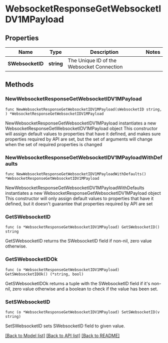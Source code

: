 # WebsocketResponseGetWebsocketIDV1MPayload

## Properties

Name | Type | Description | Notes
------------ | ------------- | ------------- | -------------
**SWebsocketID** | **string** | The Unique ID of the Websocket Connection | 

## Methods

### NewWebsocketResponseGetWebsocketIDV1MPayload

`func NewWebsocketResponseGetWebsocketIDV1MPayload(sWebsocketID string, ) *WebsocketResponseGetWebsocketIDV1MPayload`

NewWebsocketResponseGetWebsocketIDV1MPayload instantiates a new WebsocketResponseGetWebsocketIDV1MPayload object
This constructor will assign default values to properties that have it defined,
and makes sure properties required by API are set, but the set of arguments
will change when the set of required properties is changed

### NewWebsocketResponseGetWebsocketIDV1MPayloadWithDefaults

`func NewWebsocketResponseGetWebsocketIDV1MPayloadWithDefaults() *WebsocketResponseGetWebsocketIDV1MPayload`

NewWebsocketResponseGetWebsocketIDV1MPayloadWithDefaults instantiates a new WebsocketResponseGetWebsocketIDV1MPayload object
This constructor will only assign default values to properties that have it defined,
but it doesn't guarantee that properties required by API are set

### GetSWebsocketID

`func (o *WebsocketResponseGetWebsocketIDV1MPayload) GetSWebsocketID() string`

GetSWebsocketID returns the SWebsocketID field if non-nil, zero value otherwise.

### GetSWebsocketIDOk

`func (o *WebsocketResponseGetWebsocketIDV1MPayload) GetSWebsocketIDOk() (*string, bool)`

GetSWebsocketIDOk returns a tuple with the SWebsocketID field if it's non-nil, zero value otherwise
and a boolean to check if the value has been set.

### SetSWebsocketID

`func (o *WebsocketResponseGetWebsocketIDV1MPayload) SetSWebsocketID(v string)`

SetSWebsocketID sets SWebsocketID field to given value.



[[Back to Model list]](../README.md#documentation-for-models) [[Back to API list]](../README.md#documentation-for-api-endpoints) [[Back to README]](../README.md)


